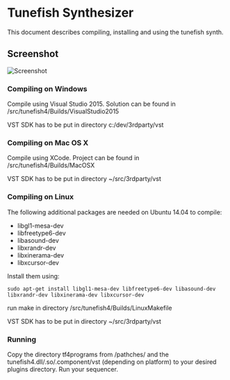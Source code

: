 # Tunefish Synthesizer
This document describes compiling, installing and using the tunefish synth.

## Screenshot

![Screenshot](https://github.com/paynebc/tunefish/blob/master/media/tunefish4.jpg)

### Compiling on Windows

Compile using Visual Studio 2015. Solution can be found in
/src/tunefish4/Builds/VisualStudio2015

VST SDK has to be put in directory c:/dev/3rdparty/vst

### Compiling on Mac OS X

Compile using XCode. Project can be found in
/src/tunefish4/Builds/MacOSX

VST SDK has to be put in directory ~/src/3rdparty/vst

### Compiling on Linux

The following additional packages are needed on Ubuntu 14.04 to compile:

* libgl1-mesa-dev
* libfreetype6-dev
* libasound-dev
* libxrandr-dev
* libxinerama-dev
* libxcursor-dev

Install them using:

```
sudo apt-get install libgl1-mesa-dev libfreetype6-dev libasound-dev libxrandr-dev libxinerama-dev libxcursor-dev
```

run make in directory
/src/tunefish4/Builds/LinuxMakefile

VST SDK has to be put in directory ~/src/3rdparty/vst

### Running

Copy the directory tf4programs from /pathches/ and the tunefish4.dll/.so/.component/vst (depending on platform) to your desired plugins directory. Run your sequencer.
